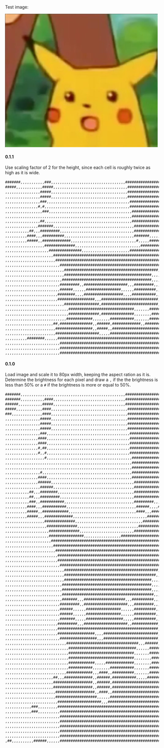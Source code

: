 

Test image:

![Suprised Pikachu](test/Surprised_Pikachu.jpg)


#### 0.1.1

Use scaling factor of 2 for the height, since each cell is roughly twice as high as it is wide.

    #######,,,,,,,,,,,###,,,,,,,,,,,,,,,,,,,,,,,,,,,,,,,,,,#########################
    #####,,,,,,,,,,,,#####,,,,,,,,,,,,,,,,,,,,,,,,,,,,,,,,,,########################
    ,,,,,,,,,,,,,,,,#####,,,,,,,,,,,,,,,,,,,,,,,,,,,,,,,,,,,########################
    ,,,,,,,,,,,,,,,,#####,,,,,,,,,,,,,,,,,,,,,,,,,,,,,,,,,,,########################
    ,,,,,,,,,,,,,,,,###,,,,,,,,,,,,,,,,,,,,,,,,,,,,,,,,,,,,,,#######################
    ,,,,,,,,,,,,,,,#,#,,,,,,,,,,,,,,,,,,,,,,,,,,,,,,,,,,,,,,,#######################
    ,,,,,,,,,,,,,,,,,###,,,,,,,,,,,,,,,,,,,,,,,,,,,,,,,,,,,,,,####################,,
    ,,,,,,,,,,,,,,,,,,,,,,,,,,,,,,,,,,,,,,,,,,,,,,,,,,,,,,,,,,####################,,
    ,,,,,,,,,,,,,,,,##,,,,,,,,,,,,,,,,,,,,,,,,,,,,,,,,,,,,,,,,#####################,
    ,,,,,,,,,,,,,,,#######,,,,,,,,,,,,,,,,,,,,,,,,,,,,,,,,,,,,,################,,,,,
    ,,,,,,,,,,,##,,,#########,,,,,,,,,,,,,,,,,,,,,,,,,,,,,,,,,,############,,,,####,
    ,,,,,,,,,,####,,,##########,,,,,,,,,,,,,,,,,,,,,,,,,,,,,,,,#######,,,,,#########
    ,,,,,,,,,,#####,,#############,,,,,,,,,,,,,,,,,,,,,,,,,,,,,,#,,,,,#############,
    ,,,,,,,,,,,,,,,,,,##############,,,,,,,,,,,,,,,,,,,,,,,,,,,,,,#################,
    ,,,,,,,,,,,,,,,,,,,,###############,,,,,,,,,,,,,,,,,,,,,,#####################,,
    ,,,,,,,,,,,,,,,,,,,,,,#######################################################,,,
    ,,,,,,,,,,,,,,,,,,,,,,,###################################################,,,,,,
    ,,,,,,,,,,,,,,,,,,,,,,,,,###############################################,,,,,,,,
    ,,,,,,,,,,,,,,,,,,,,,,,,,,,###########################################,,,,,,,,,,
    ,,,,,,,,,,,,,,,,,,,,,,,,,,,########################################,,,,,,,,,,,,,
    ,,,,,,,,,,,,,,,,,,,,,,,,,,#########################################,,,,,,,,,,,,,
    ,,,,,,,,,,,,,,,,,,,,,,,,,#########,,####################,,,#########,,,,,,,,,,,,
    ,,,,,,,,,,,,,,,,,,,,,,,,,######,,,,,,################,,,,,,##########,,,,,,,,,,,
    ,,,,,,,,,,,,,,,,,,,,,,,,########,,,,##################,,,,###########,,,,,,,,,,,
    ,,,,,,,,,,,,,,,,,,,,,,,,#################,,,##########################,,,,,,,,,,
    ,,,,,,,,,,,,,,,,,,,,,,,,,,,################,##########################,,#,,,,,,,
    ,,,,,,,,,,,,,,,,,,,,,,,,,,,,,##############################,,,,,,,#####,,###,,,,
    ,,,,,,,,,,,,,,,,,,,,,,,,,,,,,##############,###############,,,,,,,,####,,,,,,,,,
    ,,,,,,,,,,,,,,,,,,,,,,,,,,,,############,,,,,,,,###########,,,,,,,######,,,,,,,,
    ,,,,,,,,,,,,,,,,,,,,,,##,###############,,######,#############,,########,,,,,,,,
    ,,,,,,,,,,,,,,,,,,,,,,,#################,,#####,,########################,,#,,,,
    ,,,,,,,,,,,,,,,,,,,,,,,####################,,,,,#########################,,,,,,,
    ,,,,,,,,,,########,,,,,,##################################################,,,,,,
    ,,,,,,,,,,,,,,,,,,,,,,,,,#################################################,,,,,,
    ,,,,,,,,,,,,,,,,,,,,,,,,,#################################################,,,,,,
    ,,,,,,,,,,,,,,,,,,,,,,,,,##################################################,,,,,

#### 0.1.0

Load image and scale it to 80px width, keeping the aspect ration as it is. Determine the brightness for each pixel and draw a `,` if the the brightness is less than 50% or a `#` if the brightness is more or equal to 50%.

    #######,,,,,,,,,,,,,,,,,,,,,,,,,,,,,,,,,,,,,,,,,,,,,,,,#########################
    #######,,,,,,,,,,,####,,,,,,,,,,,,,,,,,,,,,,,,,,,,,,,,,#########################
    ######,,,,,,,,,,,#####,,,,,,,,,,,,,,,,,,,,,,,,,,,,,,,,,#########################
    #####,,,,,,,,,,,,####,,,,,,,,,,,,,,,,,,,,,,,,,,,,,,,,,,,########################
    ###,,,,,,,,,,,,,,####,,,,,,,,,,,,,,,,,,,,,,,,,,,,,,,,,,,########################
    ,,,,,,,,,,,,,,,,#####,,,,,,,,,,,,,,,,,,,,,,,,,,,,,,,,,,,########################
    ,,,,,,,,,,,,,,,,#####,,,,,,,,,,,,,,,,,,,,,,,,,,,,,,,,,,,########################
    ,,,,,,,,,,,,,,,,#####,,,,,,,,,,,,,,,,,,,,,,,,,,,,,,,,,,,########################
    ,,,,,,,,,,,,,,,,###,,,,,,,,,,,,,,,,,,,,,,,,,,,,,,,,,,,,,,#######################
    ,,,,,,,,,,,,,,,####,,,,,,,,,,,,,,,,,,,,,,,,,,,,,,,,,,,,,,#######################
    ,,,,,,,,,,,,,,,####,,,,,,,,,,,,,,,,,,,,,,,,,,,,,,,,,,,,,,#######################
    ,,,,,,,,,,,,,,,#,##,,,,,,,,,,,,,,,,,,,,,,,,,,,,,,,,,,,,,,######################,
    ,,,,,,,,,,,,,,,#,,#,,,,,,,,,,,,,,,,,,,,,,,,,,,,,,,,,,,,,,######################,
    ,,,,,,,,,,,,,,,,,,#,,,,,,,,,,,,,,,,,,,,,,,,,,,,,,,,,,,,,,,####################,,
    ,,,,,,,,,,,,,,,,,,,,,,,,,,,,,,,,,,,,,,,,,,,,,,,,,,,,,,,,,,####################,,
    ,,,,,,,,,,,,,,,,,,,,,,,,,,,,,,,,,,,,,,,,,,,,,,,,,,,,,,,,,,####################,,
    ,,,,,,,,,,,,,,,,#,,,,,,,,,,,,,,,,,,,,,,,,,,,,,,,,,,,,,,,,,####################,,
    ,,,,,,,,,,,,,,,####,,,,,,,,,,,,,,,,,,,,,,,,,,,,,,,,,,,,,,,####################,,
    ,,,,,,,,,,,,,,,######,,,,,,,,,,,,,,,,,,,,,,,,,,,,,,,,,,,,,,##################,,,
    ,,,,,,,,,,,,,,,,######,,,,,,,,,,,,,,,,,,,,,,,,,,,,,,,,,,,,,################,,,,,
    ,,,,,,,,,,,##,,,########,,,,,,,,,,,,,,,,,,,,,,,,,,,,,,,,,,,##############,,,,,,,
    ,,,,,,,,,,,##,,,#########,,,,,,,,,,,,,,,,,,,,,,,,,,,,,,,,,,############,,,######
    ,,,,,,,,,,,###,,###########,,,,,,,,,,,,,,,,,,,,,,,,,,,,,,,,#########,,,,########
    ,,,,,,,,,,####,,,###########,,,,,,,,,,,,,,,,,,,,,,,,,,,,,,,,######,,,,#########,
    ,,,,,,,,,,#####,,############,,,,,,,,,,,,,,,,,,,,,,,,,,,,,,,####,,,############,
    ,,,,,,,,,,#####,,,#############,,,,,,,,,,,,,,,,,,,,,,,,,,,,,,,,,,##############,
    ,,,,,,,,,,,,,,,,,,##############,,,,,,,,,,,,,,,,,,,,,,,,,,,,,,,################,
    ,,,,,,,,,,,,,,,,,,,##############,,,,,,,,,,,,,,,,,,,,,,,,,,,,#################,,
    ,,,,,,,,,,,,,,,,,,,,##############,,,,,,,,,,,,,,,,,,,,,,,,,###################,,
    ,,,,,,,,,,,,,,,,,,,,################,,,,,,,,,,,,,,,,,#########################,,
    ,,,,,,,,,,,,,,,,,,,,,#########################################################,,
    ,,,,,,,,,,,,,,,,,,,,,,#######################################################,,,
    ,,,,,,,,,,,,,,,,,,,,,,,####################################################,,,,,
    ,,,,,,,,,,,,,,,,,,,,,,,,##################################################,,,,,,
    ,,,,,,,,,,,,,,,,,,,,,,,,################################################,,,,,,,,
    ,,,,,,,,,,,,,,,,,,,,,,,,,##############################################,,,,,,,,,
    ,,,,,,,,,,,,,,,,,,,,,,,,,,,###########################################,,,,,,,,,,
    ,,,,,,,,,,,,,,,,,,,,,,,,,,,##########################################,,,,,,,,,,,
    ,,,,,,,,,,,,,,,,,,,,,,,,,,,########################################,,,,,,,,,,,,,
    ,,,,,,,,,,,,,,,,,,,,,,,,,,#########################################,,,,,,,,,,,,,
    ,,,,,,,,,,,,,,,,,,,,,,,,,,#########################################,,,,,,,,,,,,,
    ,,,,,,,,,,,,,,,,,,,,,,,,,,##########################################,,,,,,,,,,,,
    ,,,,,,,,,,,,,,,,,,,,,,,,,,#######,,,###################,,,##########,,,,,,,,,,,,
    ,,,,,,,,,,,,,,,,,,,,,,,,,#########,,####################,,,#########,,,,,,,,,,,,
    ,,,,,,,,,,,,,,,,,,,,,,,,,######,,,,,,################,,,,,,##########,,,,,,,,,,,
    ,,,,,,,,,,,,,,,,,,,,,,,,,######,,,,,,################,,,,,,##########,,,,,,,,,,,
    ,,,,,,,,,,,,,,,,,,,,,,,,,#######,,,,,#################,,,,,##########,,,,,,,,,,,
    ,,,,,,,,,,,,,,,,,,,,,,,,#########,,,####################,,############,,,,,,,,,,
    ,,,,,,,,,,,,,,,,,,,,,,,,##############################################,,,,,,,,,,
    ,,,,,,,,,,,,,,,,,,,,,,,,#################,,,,#########################,,#,,,,,,,
    ,,,,,,,,,,,,,,,,,,,,,,,,,#################,,,#########################,,#,,,,,,,
    ,,,,,,,,,,,,,,,,,,,,,,,,,,,,#################################,,,######,,#,,,,,,,
    ,,,,,,,,,,,,,,,,,,,,,,,,,,,,,###############################,,,,,,#####,,#,,,,,,
    ,,,,,,,,,,,,,,,,,,,,,,,,,,,,,##############################,,,,,,,#####,,##,,,,,
    ,,,,,,,,,,,,,,,,,,,,,,,,,,,,,##############################,,,,,,,,####,,,,,,,,,
    ,,,,,,,,,,,,,,,,,,,,,,,,,,,,,############,,,,,#############,,,,,,,,####,,,,,,,,,
    ,,,,,,,,,,,,,,,,,,,,,,,,,,,,,###########,,,,,,,,###########,,,,,,,######,,,,,,,,
    ,,,,,,,,,,,,,,,,,,,,,,,,,,,,############,,,####,,##########,,,,,,,######,,,,,,,,
    ,,,,,,,,,,,,,,,,,,,,,,##,,,#############,,######,###########,,,,,#######,,,,,,,,
    ,,,,,,,,,,,,,,,,,,,,,,##################,,######,########################,,,,,,,
    ,,,,,,,,,,,,,,,,,,,,,,##################,,######,########################,,#,,,,
    ,,,,,,,,,,,,,,,,,,,,,,,##################,,####,,########################,,#,,,,
    ,,,,,,,,,,,,,,,,,,,,,,,###################,,,,,,#########################,,,,,,,
    ,,,,,,,,,,,,,,,,,,,,,,,,####################,,,##########################,,,,,,,
    ,,,,,,,,,,,,###,,,,,,,,,##################################################,,,,,,
    ,,,,,,,,,,,,###,,,,,,,,,,#################################################,,,,,,
    ,,,,,,,,,,,,,,,,,,,,,,,,,#################################################,,,,,,
    ,,,,,,,,,,,,,,,,,,,,,,,,,#################################################,,,,,,
    ,,,,,,,,,,,,,,,,,,,,,,,,,#################################################,,,,,,
    ,,,,,,,,,,,,,,,,,,,,,,,,,#################################################,,,,,,
    ,,,,,,,,,,,,,,,,,,,,,,,,,##################################################,,,,,
    ,##,,,,,,,,,,######,,,,,,##################################################,,,,,
